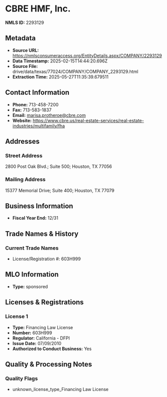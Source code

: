 # CBRE HMF, Inc.

**NMLS ID:** 2293129

## Metadata
- **Source URL:** https://nmlsconsumeraccess.org/EntityDetails.aspx/COMPANY/2293129
- **Data Timestamp:** 2025-02-15T14:44:20.696Z
- **Source File:** drive/data/texas/77024/COMPANY/COMPANY_2293129.html
- **Extraction Time:** 2025-05-27T11:35:39.679511

## Contact Information
- **Phone:** 713-458-7200
- **Fax:** 713-583-1837
- **Email:** marisa.protheroe@cbre.com
- **Website:** https://www.cbre.us/real-estate-services/real-estate-industries/multifamily/fha

## Addresses
### Street Address
2800 Post Oak Blvd.; Suite 500; Houston, TX 77056

### Mailing Address
15377 Memorial Drive; Suite 400; Houston, TX 77079

## Business Information
- **Fiscal Year End:** 12/31

## Trade Names & History
### Current Trade Names
- License/Registration #: 603H999

## MLO Information
- **Type:** sponsored

## Licenses & Registrations

### License 1
- **Type:** Financing Law License
- **Number:** 603H999
- **Regulator:** California - DFPI
- **Issue Date:** 07/09/2010
- **Authorized to Conduct Business:** Yes

## Quality & Processing Notes
### Quality Flags
- unknown_license_type_Financing Law License
